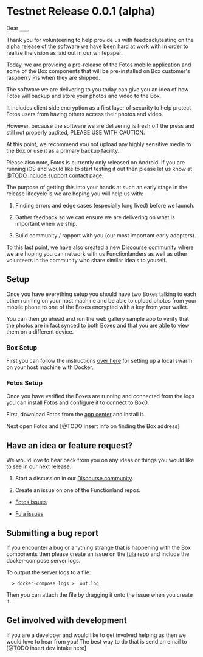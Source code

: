 # Testnet Release 0.0.1 (alpha)

Dear `___`,

Thank you for volunteering to help provide us with feedback/testing on the alpha release of the software we have been hard at work with in order to realize the vision as laid out in our whitepaper.

Today, we are providing a pre-release of the Fotos mobile application and some of the Box components that will be pre-installed on Box customer's raspberry Pis when they are shipped.

The software we are delivering to you today can give you an idea of how Fotos will backup and store your photos and video to the Box.

It includes client side encryption as a first layer of security to help protect Fotos users from having others access their photos and video.

However, because the software we are delivering is fresh off the press and still not properly audited, PLEASE USE WITH CAUTION.

At this point, we recommend you not upload any highly sensitive media to the Box or use it as a primary backup facility.

Please also note, Fotos is currently only released on Android.  If you are running iOS and would like to start testing it out then please let us know at [@TODO include support contact](https://community.fx.land/support) page.

The purpose of getting this into your hands at such an early stage in the release lifecycle is we are hoping you will help us with:

1.  Finding errors and edge cases (especially long lived) before we launch.

2.  Gather feedback so we can ensure we are delivering on what is important when we ship.

3.  Build community / rapport with you (our most important early adopters).

To this last point, we have also created a new [Discourse community](https://community.fx.land) where we are hoping you can network with us Functionlanders as well as other volunteers in the community who share similar ideals to youself.

## Setup

Once you have everything setup you should have two Boxes talking to each other running on your host machine and be able to upload photos from your mobile phone to one of the Boxes encrypted with a key from your wallet.

You can then go ahead and run the web gallery sample app to verify that the photos are in fact synced to both Boxes and that you are able to view them on a different device.

### Box Setup

First you can follow the instructions [over here](https://github.com/functionland/fula/tree/main/apps/cluster) for setting up a local swarm on your host machine with Docker.

### Fotos Setup

Once you have verified the Boxes are running and connected from the logs you can install Fotos and configure it to connect to Box0.

First, download Fotos from the [app center](https://install.appcenter.ms/orgs/fx.-land/apps/photos/distribution_groups/public%20testers/releases/17) and install it.

Next open Fotos and [@TODO insert info on finding the Box address]

## Have an idea or feature request?

We would love to hear back from you on any ideas or things you would like to see in our next release.

1.  Start a discussion in our [Discourse community](https://community.fx.land).

2.  Create an issue on one of the Functionland repos.

  * [Fotos issues](https://github.com/functionland/fotos/issues)

  * [Fula issues](https://github.com/functionland/fula/issues)


## Submitting a bug report

If you encounter a bug or anything strange that is happening with the Box components then please create an issue on the [fula](https://github.com/functionland/fula/issues) repo and include the docker-compose server logs.

To output the server logs to a file:

```
  > docker-compose logs >  out.log
```

Then you can attach the file by dragging it onto the issue when you create it.

## Get involved with development

If you are a developer and would like to get involved helping us then we would love to hear from you!  The best way to do that is send an email to [@TODO insert dev intake here]
